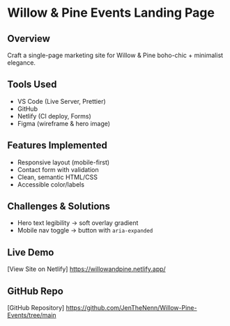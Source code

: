 # Willow & Pine Events Landing Page

## Overview
Craft a single-page marketing site for Willow & Pine 
boho-chic + minimalist elegance.

## Tools Used
- VS Code (Live Server, Prettier)
- GitHub
- Netlify (CI deploy, Forms)
- Figma (wireframe & hero image)

## Features Implemented
- Responsive layout (mobile-first)
- Contact form with validation
- Clean, semantic HTML/CSS
- Accessible color/labels

## Challenges & Solutions
- Hero text legibility → soft overlay gradient
- Mobile nav toggle → button with `aria-expanded`

## Live Demo
[View Site on Netlify]
https://willowandpine.netlify.app/

## GitHub Repo
[GitHub Repository]
https://github.com/JenTheNenn/Willow-Pine-Events/tree/main
